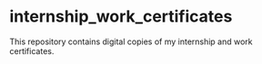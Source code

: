 # internship_work_certificates
This repository contains digital copies of my internship and work certificates.
